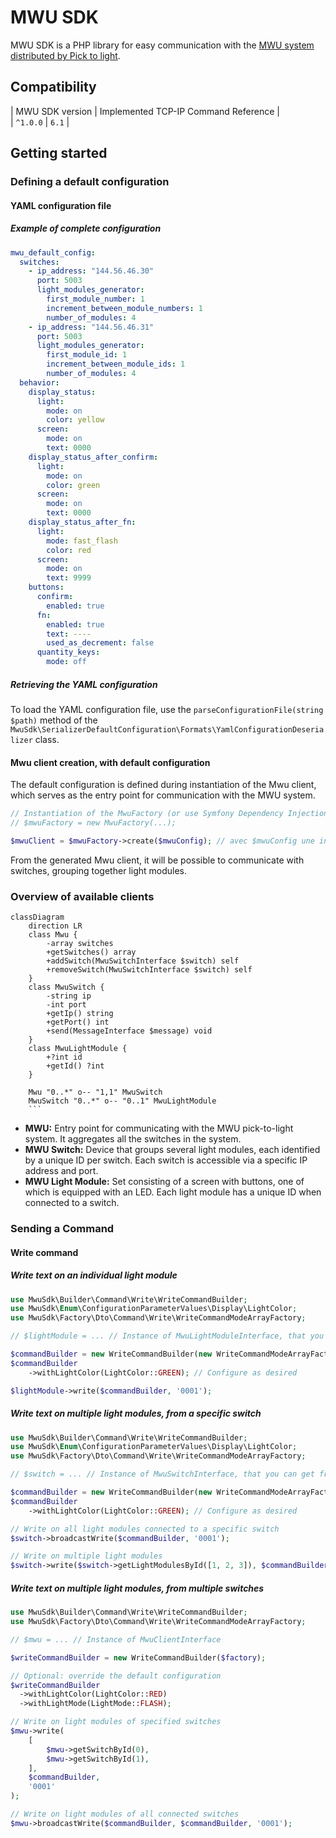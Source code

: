 # MWU SDK
MWU SDK is a PHP library for easy communication with the [MWU system distributed by Pick to light](https://web.archive.org/web/20240927094057/https://www.picktolightsystems.com/en/series-products/mwu-series).

## Compatibility
| MWU SDK version | Implemented TCP-IP Command Reference |  
| `^1.0.0`        | `6.1`                                |

## Getting started

### Defining a default configuration

#### YAML configuration file

##### Example of complete configuration
```yaml
mwu_default_config:
  switches:
    - ip_address: "144.56.46.30"
      port: 5003
      light_modules_generator:
        first_module_number: 1
        increment_between_module_numbers: 1
        number_of_modules: 4
    - ip_address: "144.56.46.31"
      port: 5003
      light_modules_generator:
        first_module_id: 1
        increment_between_module_ids: 1
        number_of_modules: 4
  behavior:
    display_status:
      light:
        mode: on
        color: yellow
      screen:
        mode: on
        text: 0000
    display_status_after_confirm:
      light:
        mode: on
        color: green
      screen:
        mode: on
        text: 0000
    display_status_after_fn:
      light:
        mode: fast_flash
        color: red
      screen:
        mode: on
        text: 9999
    buttons:
      confirm:
        enabled: true
      fn:
        enabled: true
        text: ----
        used_as_decrement: false
      quantity_keys:
        mode: off
```

##### Retrieving the YAML configuration
To load the YAML configuration file, use the `parseConfigurationFile(string $path)` method of the `MwuSdk\SerializerDefaultConfiguration\Formats\YamlConfigurationDeserializer` class.

#### Mwu client creation, with default configuration

The default configuration is defined during instantiation of the Mwu client, which serves as the entry point for communication with the MWU system.

```php
// Instantiation of the MwuFactory (or use Symfony Dependency Injection)
// $mwuFactory = new MwuFactory(...);

$mwuClient = $mwuFactory->create($mwuConfig); // avec $mwuConfig une intance de MwuSdk\Dto\Client\DefaultConfiguration\MwuConfigInterface
```

From the generated Mwu client, it will be possible to communicate with switches, grouping together light modules.

### Overview of available clients
```mermaid
classDiagram
    direction LR
    class Mwu {
        -array switches
        +getSwitches() array
        +addSwitch(MwuSwitchInterface $switch) self
        +removeSwitch(MwuSwitchInterface $switch) self
    }
    class MwuSwitch {
        -string ip
        -int port
        +getIp() string
        +getPort() int
        +send(MessageInterface $message) void
    }
    class MwuLightModule {
        +?int id
        +getId() ?int
    }
    
    Mwu "0..*" o-- "1,1" MwuSwitch
    MwuSwitch "0..*" o-- "0..1" MwuLightModule
    ```
```
* **MWU:** Entry point for communicating with the MWU pick-to-light system. It aggregates all the switches in the system.
* **MWU Switch:** Device that groups several light modules, each identified by a unique ID per switch. Each switch is accessible via a specific IP address and port.
* **MWU Light Module:** Set consisting of a screen with buttons, one of which is equipped with an LED. Each light module has a unique ID when connected to a switch.

### Sending a Command

#### Write command

##### Write text on an individual light module
```php
use MwuSdk\Builder\Command\Write\WriteCommandBuilder;
use MwuSdk\Enum\ConfigurationParameterValues\Display\LightColor;
use MwuSdk\Factory\Dto\Command\Write\WriteCommandModeArrayFactory;

// $lightModule = ... // Instance of MwuLightModuleInterface, that you can get for example from MwuSwitchInterface::getLightModules() or MwuSwitchInterface::getLightModule(int $id) methods.

$commandBuilder = new WriteCommandBuilder(new WriteCommandModeArrayFactory());
$commandBuilder
    ->withLightColor(LightColor::GREEN); // Configure as desired

$lightModule->write($commandBuilder, '0001');
```

##### Write text on multiple light modules, from a specific switch
```php
use MwuSdk\Builder\Command\Write\WriteCommandBuilder;
use MwuSdk\Enum\ConfigurationParameterValues\Display\LightColor;
use MwuSdk\Factory\Dto\Command\Write\WriteCommandModeArrayFactory;

// $switch = ... // Instance of MwuSwitchInterface, that you can get from Mwu::getSwitches().

$commandBuilder = new WriteCommandBuilder(new WriteCommandModeArrayFactory());
$commandBuilder
    ->withLightColor(LightColor::GREEN); // Configure as desired

// Write on all light modules connected to a specific switch
$switch->broadcastWrite($commandBuilder, '0001');

// Write on multiple light modules
$switch->write($switch->getLightModulesById([1, 2, 3]), $commandBuilder, '0001');
```

##### Write text on multiple light modules, from multiple switches
```php
use MwuSdk\Builder\Command\Write\WriteCommandBuilder;
use MwuSdk\Factory\Dto\Command\Write\WriteCommandModeArrayFactory;

// $mwu = ... // Instance of MwuClientInterface

$writeCommandBuilder = new WriteCommandBuilder($factory);

// Optional: override the default configuration
$writeCommandBuilder
  ->withLightColor(LightColor::RED)
  ->withLightMode(LightMode::FLASH);

// Write on light modules of specified switches
$mwu->write(
    [
        $mwu->getSwitchById(0),
        $mwu->getSwitchById(1),
    ],
    $commandBuilder,
    '0001'
);

// Write on light modules of all connected switches
$mwu->broadcastWrite($commandBuilder, $commandBuilder, '0001');
```
